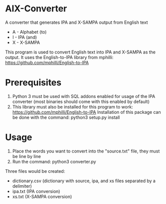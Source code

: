 # AIX-Converter
A converter that generates IPA and X-SAMPA output from English text

* A - Alphabet (to)
* I - IPA (and)
* X - X-SAMPA

This program is used to convert English text into IPA and X-SAMPA as the output. 
It uses the English-to-IPA library from mphilli: https://github.com/mphilli/English-to-IPA

# Prerequisites

1. Python 3 must be used with SQL addons enabled for usage of the IPA converter (most binaries should come with this enabled by default)
2. This library must also be installed for this program to work: https://github.com/mphilli/English-to-IPA
    Installation of this package can be done with the command: 
        python3 setup.py install

# Usage

1. Place the words you want to convert into the "source.txt" file, they must be line by line
2. Run the command:
    python3 converter.py
    
Three files would be created:
* dictionary.csv (dictionary with source, ipa, and xs files separated by a delimiter)
* ipa.txt (IPA conversion)
* xs.txt (X-SAMPA conversion)
